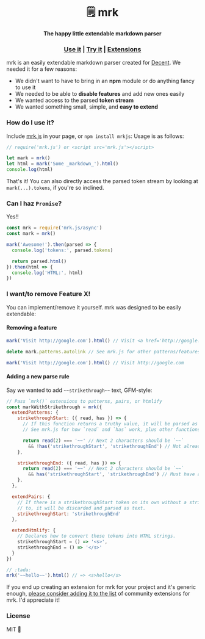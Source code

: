 <h1 align='center'> 🗒️ mrk </h1>

<div align='center'>
  <strong> The happy little extendable markdown parser </strong>
</div>

<div align='center'>
  <h3>
    <a href='https://github.com/heyitsmeuralex/mrk#how-do-i-use-it'>Use it</a>
    |
    <a href='https://heyitsmeuralex.github.io/mrk'>Try it</a>
    |
    <a href='https://github.com/heyitsmeuralex/mrk/wiki'>Extensions</a>
  </h3>
</div>

mrk is an easily extendable markdown parser created for [Decent](https://github.com/towerofnix/decent). We needed it
for a few reasons:

* We didn't want to have to bring in an **npm** module or do anything fancy to use it
* We needed to be able to **disable features** and add new ones easily
* We wanted access to the parsed **token stream**
* We wanted something small, simple, and **easy to extend**

### How do I use it?

Include [mrk.js](mrk.js) in your page, or `npm install mrkjs`:
Usage is as follows:

```js
// require('mrk.js') or <script src='mrk.js'></script>

let mark = mrk()
let html = mark('Some _markdown_').html()
console.log(html)
```

That's it! You can also directly access the parsed token stream by looking at `mark(...).tokens`, if you're so inclined.

### Can I haz `Promise`?

Yes!!

```js
const mrk = require('mrk.js/async')
const mark = mrk()

mark('Awesome!').then(parsed => {
  console.log('tokens:', parsed.tokens)

  return parsed.html()
}).then(html => {
  console.log('HTML:', html)
})
```

### I want/to remove Feature X!

You can implement/remove it yourself. mrk was designed to be easily extendable:

#### Removing a feature

```js
mark('Visit http://google.com').html() // Visit <a href='http://google.com'>http://google.com</a>

delete mark.patterns.autolink // See mrk.js for other patterns/features you can remove

mark('Visit http://google.com').html() // Visit http://google.com
```

#### Adding a new parse rule

Say we wanted to add `~~strikethrough~~` text, GFM-style:

```js
// Pass `mrk()` extensions to patterns, pairs, or htmlify
const markWithStrikethrough = mrk({
  extendPatterns: {
    strikethroughStart: ({ read, has }) => {
      // If this function returns a truthy value, it will be parsed as a strikethroughStart token
      // See mrk.js for how `read` and `has` work, plus other functions you get access to.

      return read(2) === '~~' // Next 2 characters should be `~~`
        && !has('strikethroughStart', 'strikethroughEnd') // Not already strikethrough!
    },

    strikethroughEnd: ({ read, has }) => {
      return read(2) === '~~' // Next 2 characters should be `~~`
        && has('strikethroughStart', 'strikethroughEnd') // Must have a strikethroughStart before this token
    },
  },

  extendPairs: {
    // If there is a strikethroughStart token on its own without a strikethroughEnd token to be paired
    // to, it will be discarded and parsed as text.
    strikethroughStart: 'strikethroughEnd'
  },

  extendHtmlify: {
    // Declares how to convert these tokens into HTML strings.
    strikethroughStart = () => '<s>',
    strikethroughEnd = () => '</s>'
  }
})

// :tada:
mrk('~~hello~~').html() // => <s>hello</s>
```

If you end up creating an extension for mrk for your project and it's generic enough,
[please consider adding it to the list](https://github.com/heyitsmeuralex/mrk/wiki) of
community extensions for mrk. I'd appreciate it!

### License

MIT :tada:
